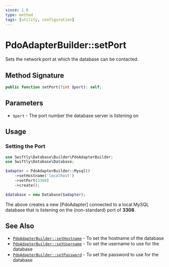 ```yaml
---
since: 1.0
type: method
tags: [utility, configuration]
---
```

# PdoAdapterBuilder::setPort

Sets the network port at which the database can be contacted.

## Method Signature

```php
public function setPort(?int $port): self;
```

## Parameters

* `$port` - The port number the database server is listening on

## Usage
### Setting the Port

```php
use Swiftly\Database\Builder\PdoAdapterBuilder;
use Swiftly\Database\Database;

$adapter = PdoAdapterBuilder::Mysql()
    ->setHostname('localhost')
    ->setPort(3308)
    ->create();

$database = new Database($adapter);
```

The above creates a new [PdoAdapter] connected to a local MySQL database that is
listening on the (non-standard) port of **3308**.

## See Also

* [`PdoAdapterBuilder::setHostname`](./setHostname.md) - To set the hostname of the database
* [`PdoAdapterBuilder::setUsername`](./setUsername.md) - To set the username to use for the database
* [`PdoAdapterBuilder::setPassword`](./setPassword.md) - To set the password to use for the database
